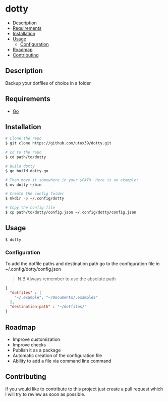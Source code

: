 # dotty

- [Description](#description)
- [Requirements](#requirements)
- [Installation](#installation)
- [Usage](#usage)
    - [Configuration](#configuration)
- [Roadmap](#roadmap)
- [Contributing](#contributing)

## Description

Backup your dotfiles of choice in a folder

## Requirements

- [Go](https://go.dev/)

## Installation

```bash
# Clone the repo
$ git clone https://github.com/utox39/dotty.git

# cd to the repo
$ cd path/to/dotty

# Build dotty
$ go build dotty.go

# Then move it somewhere in your $PATH. Here is an example:
$ mv dotty ~/bin

# Create the config folder
$ mkdir -p ~/.config/dotty

# Copy the config file
$ cp path/to/dotty/config.json ~/.config/dotty/config.json
```

## Usage

```bash
$ dotty
```
### Configuration

To add the dotfile paths and destination path go to the configuration file
in ~/.config/dotty/config.json

> N.B Always remember to use the absolute path

```json
{
  "dotfiles" : [
    "~/.example", "~/Documents/.example2"
  ],
  "destination-path" : "~/dotfiles/"
}
```

## Roadmap

- Improve customization
- Improve checks
- Publish it as a package
- Automatic creation of the configuration file
- Ability to add a file via command line command

## Contributing

If you would like to contribute to this project just create a pull request which I will try to review as soon as
possible.

